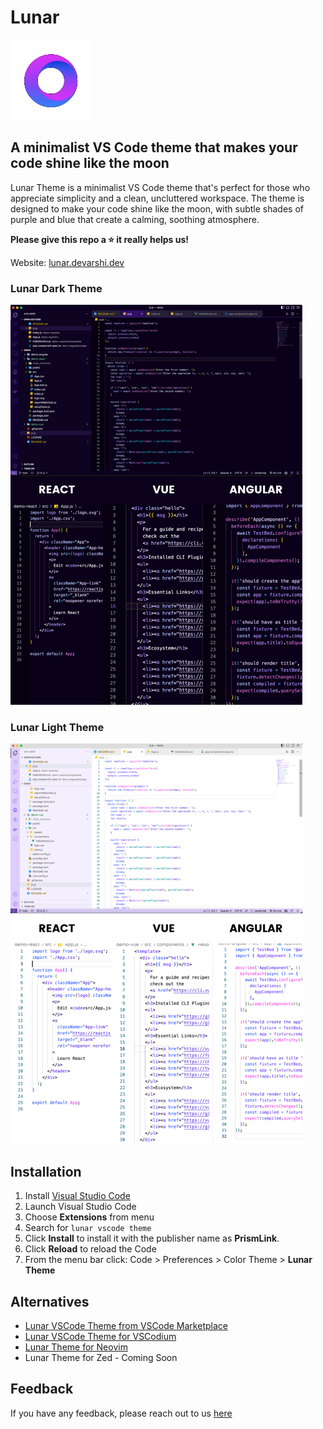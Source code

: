 # Lunar

![logo](lunarlogo128.png)

## A minimalist VS Code theme that makes your code shine like the moon

Lunar Theme is a minimalist VS Code theme that's perfect for those who appreciate simplicity and a clean, uncluttered workspace. The theme is designed to make your code shine like the moon, with subtle shades of purple and blue that create a calming, soothing atmosphere.

**Please give this repo a ⭐ it really helps us!**

Website: [lunar.devarshi.dev](https://lunar.devarshi.dev)

### Lunar Dark Theme

![lunardarkpreview](lunardarkpreview.png)

### Lunar Light Theme

![lunarlightpreview](lunarlightpreview.png)

## Installation

1.  Install [Visual Studio Code](https://code.visualstudio.com/)
2.  Launch Visual Studio Code
3.  Choose **Extensions** from menu
4.  Search for `lunar vscode theme`
5.  Click **Install** to install it with the publisher name as **PrismLink**.
6.  Click **Reload** to reload the Code
7.  From the menu bar click: Code > Preferences > Color Theme > **Lunar Theme**

## Alternatives

- [Lunar VSCode Theme from VSCode Marketplace](https://marketplace.visualstudio.com/items?itemName=PrismLink.lunar-theme)
- [Lunar VSCode Theme for VSCodium](https://open-vsx.org/extension/PrismLink/lunar-theme)
- [Lunar Theme for Neovim](https://github.com/prismlinkapp/lunar.nvim)
- Lunar Theme for Zed - Coming Soon

## Feedback

If you have any feedback, please reach out to us [here](https://bio.link/devarshishimpi)
